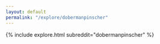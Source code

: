 ```yaml
---
layout: default
permalink: "/explore/dobermanpinscher"
---
```


<link rel="stylesheet" type="text/css" href="/static/css/explore.css">
{% include explore.html subreddit="dobermanpinscher" %}
